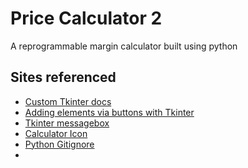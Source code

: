 # Price Calculator 2
A reprogrammable margin calculator built using python

## Sites referenced
- [Custom Tkinter docs](https://github.com/TomSchimansky/CustomTkinter/)
- [Adding elements via buttons with Tkinter](https://stackoverflow.com/questions/63981941/tkinter-button-to-add-label)
- [Tkinter messagebox](https://www.tutorialspoint.com/python/tk_button.htm)
- [Calculator Icon](http://www.iconarchive.com/show/small-n-flat-icons-by-paomedia/calculator-icon.html)
- [Python Gitignore](https://github.com/github/gitignore/blob/main/Python.gitignore#L1)
- 